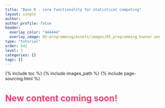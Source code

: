 ```yaml
---
title: "Base R - core functionality for statistical computing"
layout: single
author:
author_profile: false
header:
  overlay_color: "444444"
  overlay_image: 05-programming/assets/images/05_programming_banner.png
type: "tutorial"
order: 542
level: 2
categories: []
tags: []
---
```


{% include toc %}
{% include images_path %}
{% include page-sourcing.html %}

# <span style="color: #ff3870;">New content coming soon!</span>
